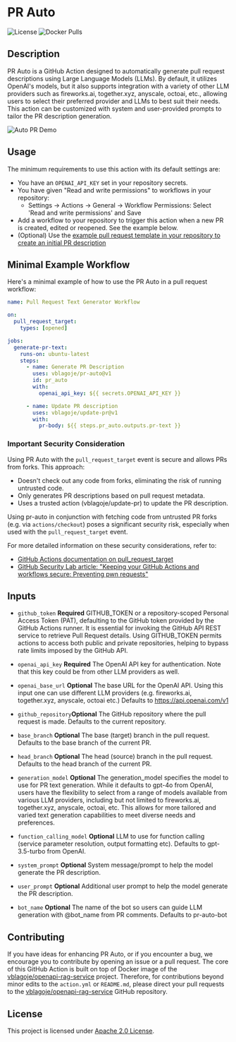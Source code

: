 # PR Auto

![License](https://img.shields.io/github/license/vblagoje/pr-auto)
![Docker Pulls](https://img.shields.io/docker/pulls/vblagoje/openapi-rag-service)

## Description
PR Auto is a GitHub Action designed to automatically generate pull request descriptions using Large Language Models (LLMs). By default, it utilizes OpenAI's models, but it also supports integration with a variety of other LLM providers such as fireworks.ai, together.xyz, anyscale, octoai, etc., allowing users to select their preferred provider and LLMs to best suit their needs. This action can be customized with system and user-provided prompts to tailor the PR description generation.

![Auto PR  Demo](https://raw.githubusercontent.com/vblagoje/various/main/auto-pr-writer-optimize.gif)

## Usage
The minimum requirements to use this action with its default settings are:
- You have an `OPENAI_API_KEY` set in your repository secrets.
- You have given "Read and write permissions" to workflows in your repository:
  - Settings -> Actions -> General -> Workflow Permissions: Select 'Read and write permissions' and Save
- Add a workflow to your repository to trigger this action when a new PR is created, edited or reopened. See the example below.
- (Optional) Use the [example pull request template in your repository to create an initial PR description](https://github.com/vblagoje/pr-auto/blob/main/.github/pull_request_template.md)

## Minimal Example Workflow

Here's a minimal example of how to use the PR Auto in a pull request workflow:

```yaml
name: Pull Request Text Generator Workflow

on:
  pull_request_target:
    types: [opened]

jobs:
  generate-pr-text:
    runs-on: ubuntu-latest
    steps:
      - name: Generate PR Description
        uses: vblagoje/pr-auto@v1
        id: pr_auto
        with:
          openai_api_key: ${{ secrets.OPENAI_API_KEY }}

      - name: Update PR description
        uses: vblagoje/update-pr@v1
        with:
          pr-body: ${{ steps.pr_auto.outputs.pr-text }}
```
### Important Security Consideration
Using PR Auto with the `pull_request_target` event is secure and allows PRs from forks. This approach:

- Doesn't check out any code from forks, eliminating the risk of running untrusted code.
- Only generates PR descriptions based on pull request metadata.
- Uses a trusted action (vblagoje/update-pr) to update the PR description.

Using pr-auto in conjunction with fetching code from untrusted PR forks (e.g. via `actions/checkout`) poses a significant security risk, especially when used with the `pull_request_target` event. 

For more detailed information on these security considerations, refer to:
- [GitHub Actions documentation on pull_request_target](https://docs.github.com/en/actions/using-workflows/events-that-trigger-workflows#pull_request_target)
- [GitHub Security Lab article: "Keeping your GitHub Actions and workflows secure: Preventing pwn requests"](https://securitylab.github.com/research/github-actions-preventing-pwn-requests/)

## Inputs

- `github_token` **Required** GITHUB_TOKEN or a repository-scoped Personal Access Token (PAT), defaulting to the GitHub token provided by the GitHub Actions runner. It is essential for invoking the GitHub API REST service to retrieve Pull Request details. Using GITHUB_TOKEN permits actions to access both public and private repositories, helping to bypass rate limits imposed by the GitHub API.

- `openai_api_key`
**Required** The OpenAI API key for authentication. Note that this key could be from other LLM providers as well.

- `openai_base_url` **Optional** The base URL for the OpenAI API. Using this input one can use different LLM providers (e.g. fireworks.ai, together.xyz, anyscale, octoai etc.) Defaults to https://api.openai.com/v1

- `github_repository`**Optional** The GitHub repository where the pull request is made. Defaults to the current repository.

- `base_branch` **Optional** The base (target) branch in the pull request. Defaults to the base branch of the current PR.

- `head_branch` **Optional** The head (source) branch in the pull request. Defaults to the head branch of the current PR.

- `generation_model` **Optional** The generation_model specifies the model to use for PR text generation. While it defaults to gpt-4o from OpenAI, users have the flexibility to select from a range of models available from various LLM providers, including but not limited to fireworks.ai, together.xyz, anyscale, octoai, etc. This allows for more tailored and varied text generation capabilities to meet diverse needs and preferences.

- `function_calling_model` **Optional** LLM to use for function calling (service parameter resolution, output formatting etc). Defaults to gpt-3.5-turbo from OpenAI.

- `system_prompt` **Optional** System message/prompt to help the model generate the PR description.

- `user_prompt` **Optional** Additional user prompt to help the model generate the PR description.

- `bot_name` **Optional** The name of the bot so users can guide LLM generation with @bot_name from PR comments. Defaults to pr-auto-bot


## Contributing

If you have ideas for enhancing PR Auto, or if you encounter a bug, we encourage you to contribute by opening an issue or a pull request.
The core of this GitHub Action is built on top of Docker image of the [vblagoje/openapi-rag-service](https://github.com/vblagoje/openapi-rag-service/) project. 
Therefore, for contributions beyond minor edits to the `action.yml` or `README.md`, please direct your pull requests to 
the [vblagoje/openapi-rag-service](https://github.com/vblagoje/openapi-rag-service/) GitHub repository.

## License
This project is licensed under [Apache 2.0 License](LICENSE).
